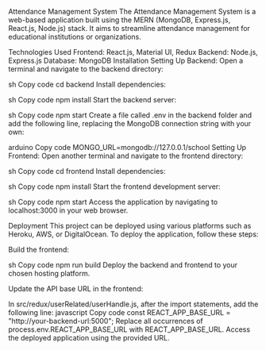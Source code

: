 Attendance Management System
The Attendance Management System is a web-based application built using the MERN (MongoDB, Express.js, React.js, Node.js) stack. It aims to streamline attendance management for educational institutions or organizations.

Technologies Used
Frontend: React.js, Material UI, Redux
Backend: Node.js, Express.js
Database: MongoDB
Installation
Setting Up Backend:
Open a terminal and navigate to the backend directory:

sh
Copy code
cd backend
Install dependencies:

sh
Copy code
npm install
Start the backend server:

sh
Copy code
npm start
Create a file called .env in the backend folder and add the following line, replacing the MongoDB connection string with your own:

arduino
Copy code
MONGO_URL=mongodb://127.0.0.1/school
Setting Up Frontend:
Open another terminal and navigate to the frontend directory:

sh
Copy code
cd frontend
Install dependencies:

sh
Copy code
npm install
Start the frontend development server:

sh
Copy code
npm start
Access the application by navigating to localhost:3000 in your web browser.

Deployment
This project can be deployed using various platforms such as Heroku, AWS, or DigitalOcean. To deploy the application, follow these steps:

Build the frontend:

sh
Copy code
npm run build
Deploy the backend and frontend to your chosen hosting platform.

Update the API base URL in the frontend:

In src/redux/userRelated/userHandle.js, after the import statements, add the following line:
javascript
Copy code
const REACT_APP_BASE_URL = "http://your-backend-url:5000";
Replace all occurrences of process.env.REACT_APP_BASE_URL with REACT_APP_BASE_URL.
Access the deployed application using the provided URL.
